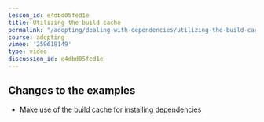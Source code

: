 ```yaml
---
lesson_id: e4dbd05fed1e
title: Utilizing the build cache
permalink: "/adopting/dealing-with-dependencies/utilizing-the-build-cache/"
course: adopting
vimeo: '259618149'
type: video
discussion_id: e4dbd05fed1e
---
```


## Changes to the examples
* [Make use of the build cache for installing dependencies](https://github.com/learndocker/docker_examples/commit/a8fc676)
